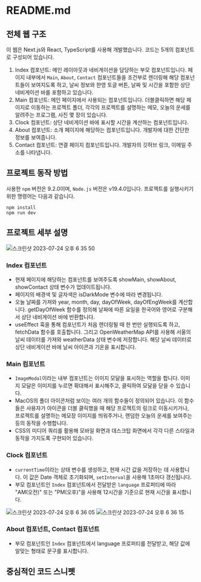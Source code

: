 # README.md

## 전체 웹 구조

이 웹은 Next.js와 React, TypeScript를 사용해 개발했습니다. 코드는 5개의 컴포넌트로 구성되어 있습니다.

1. Index 컴포넌트: 메인 레이아웃과 네비게이션을 담당하는 부모 컴포넌트입니다. 페이지 내부에서 `Main`, `About`, `Contact` 컴포넌트들을 조건부로 렌더링해 해당 컴포넌트들이 보여지도록 하고, 날씨 정보와 한영 토글 버튼, 날짜 및 시간을 포함한 상단 네비게이션 바를 포함하고 있습니다.
2. Main 컴포넌트: 메인 페이지에서 사용되는 컴포넌트입니다. 더블클릭하면 해당 페이지로 이동하는 프로젝트 폴더, 각각의 프로젝트를 설명하는 메모, 오늘의 운세를 알려주는 프로그램, 사진 몇 장이 있습니다.
3. Clock 컴포넌트: 상단 네비게이션 바에 표시할 시간을 계산하는 컴포넌트입니다.
4. About 컴포넌트: 소개 페이지에 해당하는 컴포넌트입니다. 개발자에 대한 간단한 정보를 보여줍니다.
5. Contact 컴포넌트: 연결 페이지 컴포넌트입니다. 개발자의 깃허브 링크, 이메일 주소를 나타냅니다.

## 프로젝트 동작 방법

사용한 `npm` 버전은 9.2.0이며, `Node.js` 버전은 v19.4.0입니다. 프로젝트를 실행시키기 위한 명령어는 다음과 같습니다.

```shell
npm install
npm run dev
```

## 프로젝트 세부 설명

![스크린샷 2023-07-24 오후 6 35 50](https://github.com/minumsa/divdivdiv/assets/83910706/e0c3e960-6ffd-4596-adbf-1687455985f1)

### Index 컴포넌트

- 현재 페이지에 해당하는 컴포넌트를 보여주도록 showMain, showAbout, showContact 상태 변수가 업데이트됩니다.
- 페이지의 배경색 및 글자색은 isDarkMode 변수에 따라 변경됩니다.
- 오늘 날짜를 가져와 year, month, day, dayOfWeek, dayOfEngWeek를 계산합니다. getDayOfWeek 함수를 정의해 날짜에 따른 요일을 한국어와 영어로 구분해서 상단 네비게이션 바에 반환합니다.
- useEffect 훅을 통해 컴포넌트가 처음 렌더링될 때 한 번만 실행되도록 하고, fetchData 함수를 호출합니다. 그리고 OpenWeatherMap API를 사용해 서울의 날씨 데이터를 가져와 weatherData 상태 변수에 저장합니다. 해당 날씨 데이터로 상단 네비게이션 바에 날씨 아이콘과 기온을 표시합니다.

### Main 컴포넌트

- `ImageModal`이라는 내부 컴포넌트는 이미지 모달을 표시하는 역할을 합니다. 이미지 모달은 이미지를 누르면 확대해서 표시해주고, 클릭하여 모달을 닫을 수 있습니다.
- MacOS의 폴더 아이콘처럼 보이는 여러 개의 함수들이 정의되어 있습니다. 이 함수들은 사용자가 아이콘을 더블 클릭했을 때 해당 프로젝트의 링크로 이동시키거나, 프로젝트를 설명하는 메모장 이미지를 띄워주거나, 랜덤한 오늘의 운세를 보여주는 등의 동작을 수행합니다.
- CSS의 미디어 쿼리를 활용해 모바일 화면과 데스크탑 화면에서 각각 다른 스타일과 동작을 가지도록 구현되어 있습니다.

### Clock 컴포넌트

- `currentTime`이라는 상태 변수를 생성하고, 현재 시간 값을 저장하는 데 사용합니다. 이 값은 Date 객체로 초기화되며, `setInterval`을 사용해 1초마다 갱신됩니다.
- 부모 컴포넌트인 `Index` 컴포넌트에서 전달받은 `language` 프로퍼티에 따라 "AM(오전)" 또는 "PM(오후)"을 사용해 12시간을 기준으로 현재 시간을 표시합니다.

![스크린샷 2023-07-24 오후 6 36 05](https://github.com/minumsa/divdivdiv/assets/83910706/59c76186-a60d-4871-a7cb-2327a54c64a2)
![스크린샷 2023-07-24 오후 6 36 15](https://github.com/minumsa/divdivdiv/assets/83910706/9931b175-d2fb-40a0-a64b-44001d6097a0)

### About 컴포넌트, Contact 컴포넌트

- 부모 컴포넌트인 `Index` 컴포넌트에서 language 프로퍼티를 전달받고, 해당 값에 알맞는 형태로 문구를 표시합니다.

## 중심적인 코드 스니펫
